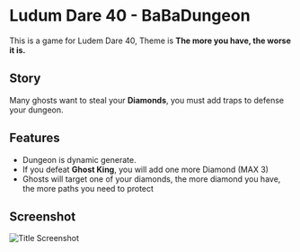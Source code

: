 # Ludum Dare 40 - BaBaDungeon

This is a game for Ludem Dare 40, Theme is **The more you have, the worse it is.**

## Story

Many ghosts want to steal your **Diamonds**, you must add traps to defense your dungeon.

## Features

* Dungeon is dynamic generate.
* If you defeat **Ghost King**, you will add one more Diamond (MAX 3)
* Ghosts will target one of your diamonds, the more diamond you have, the more paths you need to protect

## Screenshot

![Title Screenshot](/images/background.png)